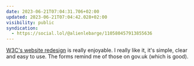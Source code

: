 ```yaml
---
date: 2023-06-21T07:04:31.706+02:00
updated: 2023-06-21T07:04:42.028+02:00
visibility: public
syndication:
  - https://social.lol/@alienlebarge/110580457913855636
---
```

[W3C's website redesign](https://www.w3.org/blog/2023/new-w3c-website-deployed/ "Article about the redesign on W3C website") is really enjoyable. I really like it, it's simple, clear and easy to use. The forms remind me of those on gov.uk (which is good).
